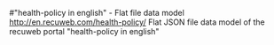 #"health-policy in english" - Flat file data model
http://en.recuweb.com/health-policy/
Flat JSON file data model of the recuweb portal "health-policy in english"
